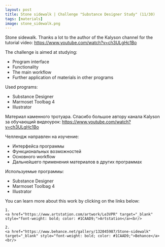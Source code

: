```yaml
---
layout: post 
title: Stone sidewalk | Challenge "Substance Designer Study" (11/30)
tags: [materials]
image: stone_sidewalk.png
---
```


<!--more-->

Stone sidewalk. Thanks a lot to the author of the Kalyson channel for the tutorial video: 
<a href="https://www.youtube.com/watch?v=ch3ULgHc1Bo" target="_blank" style="font-weight: bold; color: #1CAAD9;">https://www.youtube.com/watch?v=ch3ULgHc1Bo</a><br/>

The challenge is aimed at studying:
- Program interface
- Functionality
- The main workflow
- Further application of materials in other programs

Used programs:
- Substance Designer
- Marmoset Toolbag 4
- Illustrator

Материал каменного тротуара. Спасибо большое автору канала Kalyson за обучающий видеоурок: 
<a href="https://www.youtube.com/watch?v=ch3ULgHc1Bo" target="_blank" style="font-weight: bold; color: #1CAAD9;">https://www.youtube.com/watch?v=ch3ULgHc1Bo</a><br/>

Челлендж направлен на изучение:
- Интерфейса программы
- Функциональных возможностей
- Основного workflow
- Дальнейшего применения материалов в других программах

Используемые программы:
- Substance Designer
- Marmoset Toolbag 4
- Illustrator

You can learn more about this work by clicking on the links below: <br/>

<div>
<!--
	1.
    <a href="https://www.artstation.com/artwork/1nB3wq" target="_blank" style="font-weight: bold; color: #1CAAD9;">Artstation</a><br/>
-->
	
	1.
	<a href="https://www.artstation.com/artwork/Le3VPR" target="_blank" style="font-weight: bold; color: #1CAAD9;">Artstation</a><br/>	

	2.
	<a href="https://www.behance.net/gallery/132045987/Stone-sidewalk" target="_blank" style="font-weight: bold; color: #1CAAD9;">Behance</a><br/>
<!--
	4.
	<a href="https://sketchfab.com/3d-models/sci-fi-knife-5e861cecc971491d8920a2b1fa09f896" target="_blank" style="font-weight: bold; color: #1CAAD9;">Sketchfab</a><br/>	
	5.
	<a href="https://assetstore.unity.com/packages/3d/props/weapons/sci-fi-knife-pbr-142685" target="_blank" style="font-weight: bold; color: #1CAAD9;">Unity asset store</a>
-->	
</div>
